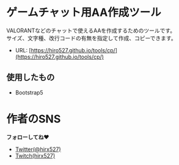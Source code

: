 # ゲームチャット用AA作成ツール
VALORANTなどのチャットで使えるAAを作成するためのツールです。<br>
サイズ、文字種、改行コードの有無を指定して作成、コピーできます。
- URL: [https://hiro527.github.io/tools/cp/](https://hiro527.github.io/tools/cp/)
## 使用したもの
- Bootstrap5

# 作者のSNS
**フォローしてね❤**
- [Twitter(@hirx527)](https://twitter.com/hirx527)
- [Twitch(hirx527)](https://twitch.tv/hirx527)